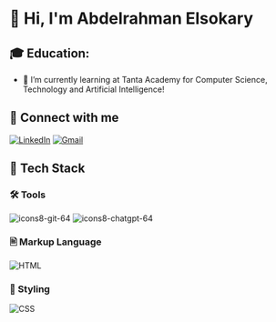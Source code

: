 # 👋 Hi, I'm Abdelrahman Elsokary

## 🎓 **Education:**  
- 🌱 I’m currently learning at Tanta Academy for Computer Science, Technology and Artificial Intelligence!

## 🤝 Connect with me
[![LinkedIn](https://img.shields.io/badge/LinkedIn-0077B5?style=for-the-badge&logo=linkedin&logoColor=white)](https://www.linkedin.com/in/abdulrahman-elsokary-29036930a/)
[![Gmail](https://img.shields.io/badge/Gmail-D14836?style=for-the-badge&logo=gmail&logoColor=white)](mailto:abdalrahmanelsokarey@gmail.com.)

## 🧰 Tech Stack


### 🛠 Tools
![icons8-git-64](https://github.com/user-attachments/assets/9dd8eb9e-3031-49eb-a211-ad61aa5bb99a) 
![icons8-chatgpt-64](https://github.com/user-attachments/assets/12db9574-550d-47a0-9099-24b45899495c)


### 🖹 Markup Language
![HTML](https://img.shields.io/badge/HTML-E34F26?style=for-the-badge&logo=html5&logoColor=white)

### 🎨 Styling
![CSS](https://img.shields.io/badge/CSS-1572B6?style=for-the-badge&logo=css3&logoColor=white)





<!---
AbdelrahmanELsokary/AbdelrahmanELsokary is a ✨ special ✨ repository because its `README.md` (this file) appears on your GitHub profile.
You can click the Preview link to take a look at your changes.
--->
